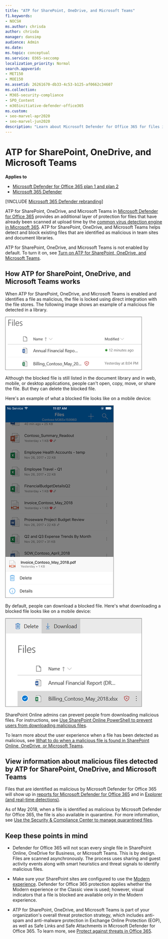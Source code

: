 ```yaml
---
title: "ATP for SharePoint, OneDrive, and Microsoft Teams"
f1.keywords:
- NOCSH
ms.author: chrisda
author: chrisda
manager: dansimp
audience: Admin
ms.date:
ms.topic: conceptual
ms.service: O365-seccomp
localization_priority: Normal
search.appverid:
- MET150
- MOE150
ms.assetid: 26261670-db33-4c53-b125-af0662c34607
ms.collection:
- M365-security-compliance
- SPO_Content
- m365initiative-defender-office365
ms.custom:
- seo-marvel-apr2020
- seo-marvel-jun2020
description: "Learn about Microsoft Defender for Office 365 for files in SharePoint Online, OneDrive for Business, and Microsoft Teams."
---
```


# ATP for SharePoint, OneDrive, and Microsoft Teams

**Applies to**
- [Microsoft Defender for Office 365 plan 1 and plan 2](https://go.microsoft.com/fwlink/?linkid=2148715)
- [Microsoft 365 Defender](https://go.microsoft.com/fwlink/?linkid=2118804)

[!INCLUDE [Microsoft 365 Defender rebranding](../includes/microsoft-defender-for-office.md)]

ATP for SharePoint, OneDrive, and Microsoft Teams in [Microsoft Defender for Office 365](office-365-atp.md) provides an additional layer of protection for files that have already been scanned at upload time by the [common virus detection engine in Microsoft 365](virus-detection-in-spo.md). ATP for SharePoint, OneDrive, and Microsoft Teams helps detect and block existing files that are identified as malicious in team sites and document libraries.

ATP for SharePoint, OneDrive, and Microsoft Teams is not enabled by default. To turn it on, see [Turn on ATP for SharePoint, OneDrive, and Microsoft Teams](turn-on-atp-for-spo-odb-and-teams.md).

## How ATP for SharePoint, OneDrive, and Microsoft Teams works

When ATP for SharePoint, OneDrive, and Microsoft Teams is enabled and identifies a file as malicious, the file is locked using direct integration with the file stores. The following image shows an example of a malicious file detected in a library.

![Files in OneDrive for Business with one detected as malicious](../../media/2bba71cc-7ad1-4799-8b9d-d56f923db3a7.png)

Although the blocked file is still listed in the document library and in web, mobile, or desktop applications, people can't open, copy, move, or share the file. But they can delete the blocked file.

Here's an example of what a blocked file looks like on a mobile device:

![Deleting a blocked file from OneDrive for Business from the OneDrive mobile app](../../media/cb1c1705-fd0a-45b8-9a26-c22503011d54.png)

By default, people can download a blocked file. Here's what downloading a blocked file looks like on a mobile device:

![Downloading a blocked file in OneDrive for Business](../../media/be288a82-bdd8-4371-93d8-1783db3b61bc.png)

SharePoint Online admins can prevent people from downloading malicious files. For instructions, see [Use SharePoint Online PowerShell to prevent users from downloading malicious files](turn-on-atp-for-spo-odb-and-teams.md#step-2-recommended-use-sharepoint-online-powershell-to-prevent-users-from-downloading-malicious-files).

To learn more about the user experience when a file has been detected as malicious, see [What to do when a malicious file is found in SharePoint Online, OneDrive, or Microsoft Teams](https://support.microsoft.com/office/01e902ad-a903-4e0f-b093-1e1ac0c37ad2).

## View information about malicious files detected by ATP for SharePoint, OneDrive, and Microsoft Teams

Files that are identified as malicious by Microsoft Defender for Office 365 will show up in [reports for Microsoft Defender for Office 365](view-reports-for-atp.md) and in [Explorer (and real-time detections)](threat-explorer.md).

As of May 2018, when a file is identified as malicious by Microsoft Defender for Office 365, the file is also available in quarantine. For more information, see [Use the Security & Compliance Center to manage quarantined files](manage-quarantined-messages-and-files.md#microsoft-defender-for-office-365-only-use-the-security--compliance-center-to-manage-quarantined-files).

## Keep these points in mind

- Defender for Office 365 will not scan every single file in SharePoint Online, OneDrive for Business, or Microsoft Teams. This is by design. Files are scanned asynchronously. The process uses sharing and guest activity events along with smart heuristics and threat signals to identify malicious files.

- Make sure your SharePoint sites are configured to use the [Modern experience](https://docs.microsoft.com/sharepoint/guide-to-sharepoint-modern-experience). Defender for Office 365 protection applies whether the Modern experience or the Classic view is used; however, visual indicators that a file is blocked are available only in the Modern experience.

- ATP for SharePoint, OneDrive, and Microsoft Teams is part of your organization's overall threat protection strategy, which includes anti-spam and anti-malware protection in Exchange Online Protection (EOP), as well as Safe Links and Safe Attachments in Microsoft Defender for Office 365. To learn more, see [Protect against threats in Office 365](protect-against-threats.md).
